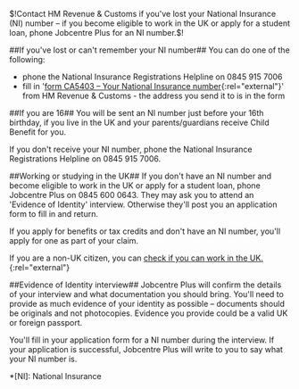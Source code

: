 $!Contact HM Revenue & Customs if you've lost your National Insurance (NI) number – if you become eligible to work in the UK or apply for a student loan, phone Jobcentre Plus for an NI number.$!

##If you've lost or can't remember your NI number##
You can do one of the following:

- phone the National Insurance Registrations Helpline on 0845 915 7006 
- fill in '[form CA5403 – Your National Insurance number](http://search2.hmrc.gov.uk/kb5/hmrc/forms/view.page?formid=3643&record=WCHblKPNSXc "National Insurance number application form"){:rel="external"}' from HM Revenue & Customs - the address you send it to is in the form

##If you are 16##
You will be sent an NI number just before your 16th birthday, if you live in the UK and your parents/guardians receive Child Benefit for you. 

If you don't receive your NI number, phone the National Insurance Registrations Helpline on 0845 915 7006.

##Working or studying in the UK##
If you don't have an NI number and become eligible to work in the UK or apply for a student loan, phone Jobcentre Plus on 0845 600 0643. They may ask you to attend an 'Evidence of Identity' interview. Otherwise they'll post you an application form to fill in and return.

If you apply for benefits or tax credits and don't have an NI number, you'll apply for one as part of your claim.

If you are a non-UK citizen, you can [check if you can work in the UK.](http://www.hmrc.gov.uk/migrantworkers/documents.htm "check if you can work in the UK"){:rel="external"}

##Evidence of Identity interview##
Jobcentre Plus will confirm the details of your interview and what documentation you should bring. You'll need to provide as much evidence of your identity as possible – documents should be originals and not photocopies. Evidence you provide could be a valid UK or foreign passport.

You'll fill in your application form for a NI number during the interview. If your application is successful, Jobcentre Plus will write to you to say what your NI number is.



*[NI]: National Insurance
